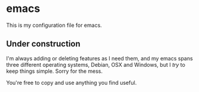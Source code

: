 # emacs 

This is my configuration file for emacs. 


## Under construction
I'm always adding or deleting features as I need them, and my emacs spans 
three different operating systems, Debian, OSX and Windows, but I *try* to 
keep things simple. Sorry for the mess.

You're free to copy and use anything you find useful.